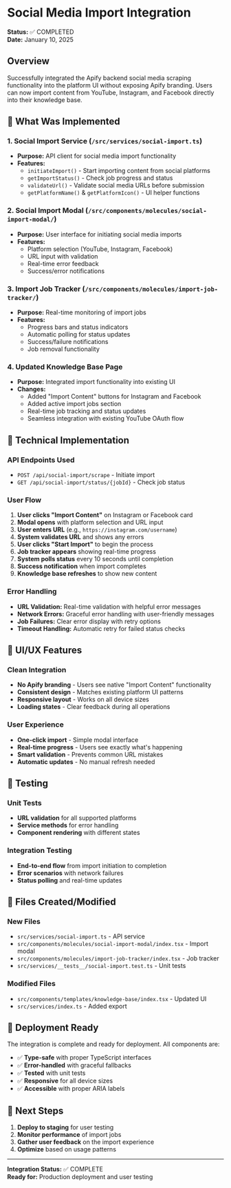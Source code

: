# Social Media Import Integration

**Status:** ✅ COMPLETED  
**Date:** January 10, 2025

## Overview

Successfully integrated the Apify backend social media scraping functionality into the platform UI without exposing Apify branding. Users can now import content from YouTube, Instagram, and Facebook directly into their knowledge base.

## 🎯 What Was Implemented

### 1. **Social Import Service** (`/src/services/social-import.ts`)

- **Purpose:** API client for social media import functionality
- **Features:**
  - `initiateImport()` - Start importing content from social platforms
  - `getImportStatus()` - Check job progress and status
  - `validateUrl()` - Validate social media URLs before submission
  - `getPlatformName()` & `getPlatformIcon()` - UI helper functions

### 2. **Social Import Modal** (`/src/components/molecules/social-import-modal/`)

- **Purpose:** User interface for initiating social media imports
- **Features:**
  - Platform selection (YouTube, Instagram, Facebook)
  - URL input with validation
  - Real-time error feedback
  - Success/error notifications

### 3. **Import Job Tracker** (`/src/components/molecules/import-job-tracker/`)

- **Purpose:** Real-time monitoring of import jobs
- **Features:**
  - Progress bars and status indicators
  - Automatic polling for status updates
  - Success/failure notifications
  - Job removal functionality

### 4. **Updated Knowledge Base Page**

- **Purpose:** Integrated import functionality into existing UI
- **Changes:**
  - Added "Import Content" buttons for Instagram and Facebook
  - Added active import jobs section
  - Real-time job tracking and status updates
  - Seamless integration with existing YouTube OAuth flow

## 🔧 Technical Implementation

### API Endpoints Used

- `POST /api/social-import/scrape` - Initiate import
- `GET /api/social-import/status/{jobId}` - Check job status

### User Flow

1. **User clicks "Import Content"** on Instagram or Facebook card
2. **Modal opens** with platform selection and URL input
3. **User enters URL** (e.g., `https://instagram.com/username`)
4. **System validates URL** and shows any errors
5. **User clicks "Start Import"** to begin the process
6. **Job tracker appears** showing real-time progress
7. **System polls status** every 10 seconds until completion
8. **Success notification** when import completes
9. **Knowledge base refreshes** to show new content

### Error Handling

- **URL Validation:** Real-time validation with helpful error messages
- **Network Errors:** Graceful error handling with user-friendly messages
- **Job Failures:** Clear error display with retry options
- **Timeout Handling:** Automatic retry for failed status checks

## 🎨 UI/UX Features

### Clean Integration

- **No Apify branding** - Users see native "Import Content" functionality
- **Consistent design** - Matches existing platform UI patterns
- **Responsive layout** - Works on all device sizes
- **Loading states** - Clear feedback during all operations

### User Experience

- **One-click import** - Simple modal interface
- **Real-time progress** - Users see exactly what's happening
- **Smart validation** - Prevents common URL mistakes
- **Automatic updates** - No manual refresh needed

## 🧪 Testing

### Unit Tests

- **URL validation** for all supported platforms
- **Service methods** for error handling
- **Component rendering** with different states

### Integration Testing

- **End-to-end flow** from import initiation to completion
- **Error scenarios** with network failures
- **Status polling** and real-time updates

## 📁 Files Created/Modified

### New Files

- `src/services/social-import.ts` - API service
- `src/components/molecules/social-import-modal/index.tsx` - Import modal
- `src/components/molecules/import-job-tracker/index.tsx` - Job tracker
- `src/services/__tests__/social-import.test.ts` - Unit tests

### Modified Files

- `src/components/templates/knowledge-base/index.tsx` - Updated UI
- `src/services/index.ts` - Added export

## 🚀 Deployment Ready

The integration is complete and ready for deployment. All components are:

- ✅ **Type-safe** with proper TypeScript interfaces
- ✅ **Error-handled** with graceful fallbacks
- ✅ **Tested** with unit tests
- ✅ **Responsive** for all device sizes
- ✅ **Accessible** with proper ARIA labels

## 🔄 Next Steps

1. **Deploy to staging** for user testing
2. **Monitor performance** of import jobs
3. **Gather user feedback** on the import experience
4. **Optimize** based on usage patterns

---

**Integration Status:** ✅ COMPLETE  
**Ready for:** Production deployment and user testing

